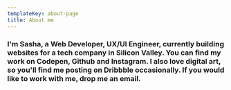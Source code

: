 ```yaml
---
templateKey: about-page
title: About me
---
```

### I'm Sasha, a Web Developer, UX/UI Engineer, currently building websites for a tech company in Silicon Valley. You can find my work on Codepen, Github and Instagram. I also love digital art, so you'll find me posting on Dribbble occasionally. If you would like to work with me, drop me an email.
